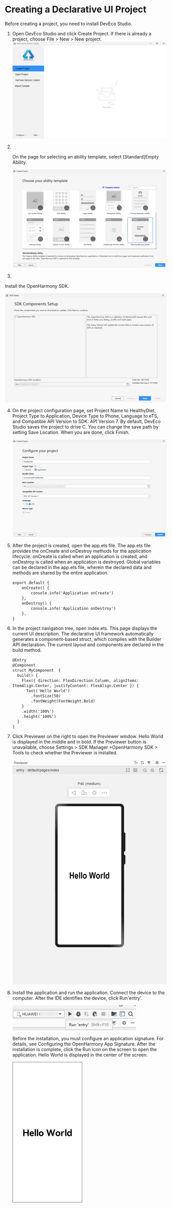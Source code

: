 # Creating a Declarative UI Project


Before creating a project, you need to install DevEco Studio. 


1. Open DevEco Studio and click Create Project. If there is already a project, choose File > New > New project.
   ![en-us_image_0000001267607861](figures/en-us_image_0000001267607861.png)

2. ​


   On the page for selecting an ability template, select [Standard]Empty Ability.

   ![en-us_image_0000001223127704](figures/en-us_image_0000001223127704.png)

3. 
  Install the OpenHarmony SDK.

   ![en-us_image_0000001223127700](figures/en-us_image_0000001223127700.png)

4. On the project configuration page, set Project Name to HealthyDiet, Project Type to Application, Device Type to Phone, Language to eTS, and Compatible API Version to SDK: API Version 7. By default, DevEco Studio saves the project to drive C. You can change the save path by setting Save Location. When you are done, click Finish.


   ![en-us_image_0000001267647849](figures/en-us_image_0000001267647849.png)

5. After the project is created, open the app.ets file.
     The app.ets file provides the onCreate and onDestroy methods for the application lifecycle. onCreate is called when an application is created, and onDestroy is called when an application is destroyed. Global variables can be declared in the app.ets file, wherein the declared data and methods are shared by the entire application.

   ```
   export default {
       onCreate() {
           console.info('Application onCreate')
       },
       onDestroy() {
           console.info('Application onDestroy')
       },
   }
   ```

6. In the project navigation tree, open index.ets. This page displays the current UI description. The declarative UI framework automatically generates a component-based struct, which complies with the Builder API declaration. The current layout and components are declared in the build method.

   ```
   @Entry
   @Component
   struct MyComponent  {
     build() {
       Flex({ direction: FlexDirection.Column, alignItems: ItemAlign.Center, justifyContent: FlexAlign.Center }) {
         Text('Hello World')
           .fontSize(50)
           .fontWeight(FontWeight.Bold)
       }
       .width('100%')
       .height('100%')
     }
   }
   ```

7. Click Previewer on the right to open the Previewer window. Hello World is displayed in the middle and in bold.
   If the Previewer button is unavailable, choose Settings > SDK Manager >OpenHarmony SDK > Tools to check whether the Previewer is installed.

   ![en-us_image_0000001222807756](figures/en-us_image_0000001222807756.png)

8. Install the application and run the application. Connect the device to the computer. After the IDE identifies the device, click Run'entry'.

   ![en-us_image_0000001267607865](figures/en-us_image_0000001267607865.png)

   Before the installation, you must configure an application signature. For details, see Configuring the OpenHarmony App Signature. After the installation is complete, click the Run icon on the screen to open the application. Hello World is displayed in the center of the screen.

   ![en-us_image_0000001267647841](figures/en-us_image_0000001267647841.png)

